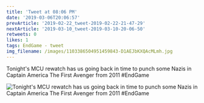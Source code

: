 ```yaml
---
title: 'Tweet at 08:06 PM'
date: '2019-03-06T20:06:57'
prevArticle: '2019-02-22_tweet-2019-02-22-21-47-29'
nextArticle: '2019-03-10_tweet-2019-03-10-20-06-50'
retweets: 0
likes: 1
tags: EndGame - tweet
img_filename: /images/1103386504951459843-D1AEJbKXQAcMLmh.jpg
---
```

Tonight's MCU rewatch has us going back in time to punch some Nazis in Captain America The First Avenger from 2011 #EndGame

![Tonight's MCU rewatch has us going back in time to punch some Nazis in Captain America The First Avenger from 2011 #EndGame](/images/1103386504951459843-D1AEJbKXQAcMLmh.jpg "Tonight's MCU rewatch has us going back in time to punch some Nazis in Captain America The First Avenger from 2011 #EndGame")
